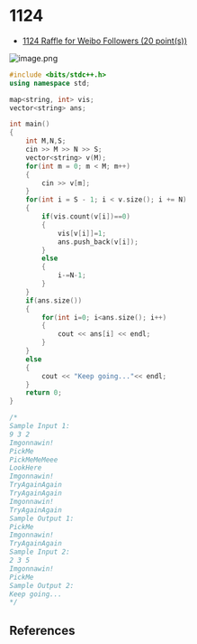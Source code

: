 # 1124

- [1124 Raffle for Weibo Followers (20 point(s))](https://pintia.cn/problem-sets/994805342720868352/problems/994805350803292160)

![image.png](https://i.loli.net/2019/09/07/9KhOskAqLZwJYlP.png)

```c++
#include <bits/stdc++.h>
using namespace std;

map<string, int> vis;
vector<string> ans;

int main()
{
    int M,N,S;
    cin >> M >> N >> S;
    vector<string> v(M);
    for(int m = 0; m < M; m++)
    {
        cin >> v[m];
    }
    for(int i = S - 1; i < v.size(); i += N)
    {
        if(vis.count(v[i])==0)
        {
            vis[v[i]]=1;
            ans.push_back(v[i]);
        }
        else
        {
            i-=N-1;
        }
    }
    if(ans.size())
    {
        for(int i=0; i<ans.size(); i++)
        {
            cout << ans[i] << endl;
        }
    }
    else
    {
        cout << "Keep going..."<< endl;
    }
    return 0;
}

/*
Sample Input 1:
9 3 2
Imgonnawin!
PickMe
PickMeMeMeee
LookHere
Imgonnawin!
TryAgainAgain
TryAgainAgain
Imgonnawin!
TryAgainAgain
Sample Output 1:
PickMe
Imgonnawin!
TryAgainAgain
Sample Input 2:
2 3 5
Imgonnawin!
PickMe
Sample Output 2:
Keep going...
*/

```

## References



